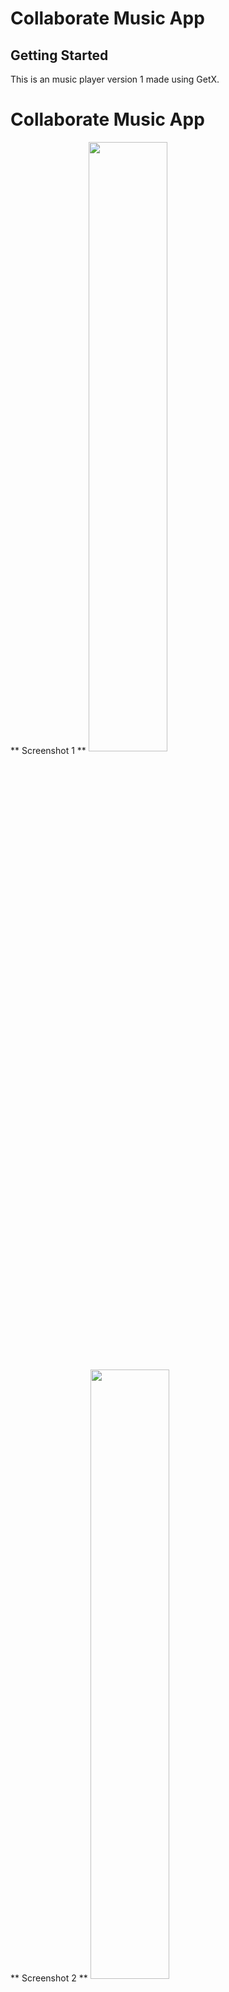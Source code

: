 # Collaborate Music App

## Getting Started

This is an music player version 1 made using GetX.

# Collaborate Music App

** Screenshot 1 **
<img src="https://user-images.githubusercontent.com/99548269/221815099-d0587598-812f-4417-903b-ca732c5c5c0f.jpeg" align="center" style="width: 50%" />


** Screenshot 2 **
<img src="https://user-images.githubusercontent.com/99548269/221815160-8bbbd4a8-c573-4bed-b9f8-c457f5b1e71a.jpeg" align="center" style="width: 50%" />

** Screenshot 3 ** 
<img src="https://user-images.githubusercontent.com/99548269/221815204-bcfebc95-648b-49a0-b520-1a1bcaee5a75.jpeg" align="center" style="width: 50%" />


# Collaborate Music App X Flutter

